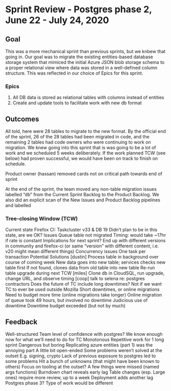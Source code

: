 # Sprint Review - Postgres phase 2, June 22 - July 24, 2020

## Goal
This was a more mechanical sprint than previous sprints, but we knbew that going in. Our goal was to migrate the existing entities-based database storage system that mimiced the initial Azure JSON blob storage schema to a proper relational view where data was stored in a well-defined column structure. This was reflected in our choice of Epics for this sprint.

### Epics
1. All DB data is stored as relational tables with columns instead of entities
2. Create and update tools to facilitate work with new db format

## Outcomes
All told, here were 28 tables to migrate to the new format. By the official end of the sprint, 26 of the 28 tables had been migrated in code, and the remaining 2 tables had code owners who were continuing to work on migration.  We knew going into this sprint that is was going to be a lot of work and we scheduled 5 weeks deliberately. If the work planned TCW (see below) had proven successful, we would have been on track to finish on schedule.

Product owner (hassan) removed cards not on critical path towards end of sprint

At the end of the sprint, the team moved any non-table migration issues labelled “db” from the Current Sprint Backlog to the Product Backlog. We also did an explicit scan of the New Issues and Product Backlog pipelines and labelled

### Tree-closing Window (TCW)
Current state
  Firefox CI: Taskcluster v33 & DB 19
  Didn’t plan to be in this state, are we OK?
Issues
  Queue table not migrated
  Timing: would take ~17hr if rate is constant
Implications for next sprint?
  End up with different versions in community and firefox-ci (or same “version” with different content, i.e. v20 might mean different things)
  Concurrency issues
      One task per transaction
  Potential Solutions
    [dustin] Process table in background over course of coming week
    New data goes into new table;
    services checks new table first
      If not found, clones data from old table into new table
    Re-run table upgrade during next TCW
    [miles] Clone db in CloudSQL, run upgrade, change URL, and observe timing
    [coop] talk to selena re: postgres contractors
Does the future of TC include long downtimes?
Not if we want TC to ever be used outside Mozilla
Short downtimes, or online migrations
Need to budget more time (online migrations take longer)
Online migration of queue took 49 hours, but involved no downtime
Judicious use of downtime
Downtime budget exceeded (but not by much)

## Feedback
  Well-structured
    Team level of confidence with postgres?
        We know enough now for what we’ll need to do for TC
    Monotonous
        Repetitive work for 1 long sprint
        Dangerous but boring
        Replicating azure entities (part 1) was the annoying part
    A little bit open-ended
        Some problems weren’t solved at the outset
            E.g. signing, crypto
    Lack of previous exposure to postgres led to some problems
        Hit a bunch of unknowns (that might have been known to others)
    Focus on tooling at the outset?
    A few things were missed (named args functions)
Burndown chart reveals early lag
Table changes (esp. Large ones) require more review, up to a week
Deployment adds another lag
    Postgres phase 3?
        Type of work would be different


